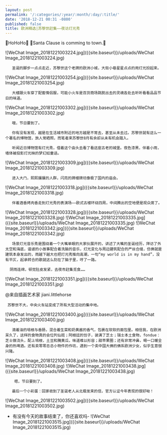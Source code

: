 ```yaml
---
layout: post
permalink: '/:categories/:year/:month/:day/:title/'
date: '2018-12-21 00:31 -0800'
published: false
title: 欧洲精选|苏黎世赶集——夜访灯光秀
---
```

🎵HoHoHo🎵
🎵Santa Clause is comming to town.🎵

  ![WeChat Image_20181221003224.jpg]({{site.baseurl}}/uploads/WeChat Image_20181221003224.jpg)
   
       圣诞的脚步一点点走近，苏黎世这个老牌的欧洲小城，大街小巷星星点点的用灯光扮起来。
![WeChat Image_20181221003254.jpg]({{site.baseurl}}/uploads/WeChat Image_20181221003254.jpg)


       大楼跟火车穿了配套情侣服，可能小火车是百货商场跳脱出去的灵魂各处去听听看看品品节日的味道。
![WeChat Image_20181221003302.jpg]({{site.baseurl}}/uploads/WeChat Image_20181221003302.jpg)

      
       哦，节日要到了。

       你有没有发现，越是在生活城市附近的地方越是不常去，甚至从未去过。苏黎世就有这么一个著名的博物馆，旅人常晒照，而笔者来苏黎世8月有余却从未有机会踏入。

       听闻近日博物馆有灯光秀，借着这个由头去看了看这座古老的城堡。夜色漆黑，伴着小雨，墙体被投影灯光映的梦幻如童话。

![WeChat Image_20181221003309.jpg]({{site.baseurl}}/uploads/WeChat Image_20181221003309.jpg)


       进入大门，熙熙攘攘的人群，闪亮的牌楼牌坊像极了国内的庙会。

![WeChat Image_20181221003318.jpg]({{site.baseurl}}/uploads/WeChat Image_20181221003318.jpg)


       伴着酒香烤肉香走到灯光秀的表演场——欧式古楼环绕四周，中间腾出的空地便是观众席了。

![WeChat Image_20181221003328.jpg]({{site.baseurl}}/uploads/WeChat Image_20181221003328.jpg)
![WeChat Image_20181221003335.jpg]({{site.baseurl}}/uploads/WeChat Image_20181221003335.jpg)
![WeChat Image_20181221003342.jpg]({{site.baseurl}}/uploads/WeChat Image_20181221003342.jpg)



       
       场景灯光音乐秀是围绕着一个大嘴单眼的大家伙展开的，讲述了大嘴的圣诞经历，拜访了外太空和海底，谐谑的小故事配合着洗脑的音乐，灯光变化与周边建筑配合的严丝合缝，仿佛就是建筑本身发出的，雨越下越大也把灯光秀推向高潮，一句“my world is in my hand”，没有平仄，起承转合的歌就这么刻在了脑子里，哼了一路。

      阴雨连绵，顿觉肚皮发紧，去夜市赶集觅食……
![WeChat Image_20181221003351.jpg]({{site.baseurl}}/uploads/WeChat Image_20181221003351.jpg)


@来自插画艺术家 jiani.littlehorse

     苏黎世不大，中央火车站变成了所有大型活动的集中地。

![WeChat Image_20181221003400.jpg]({{site.baseurl}}/uploads/WeChat Image_20181221003400.jpg)


       滴着油的培根与香肠，混合着生菜和奶黄酱的香气，包裹在软软的面包里。相信我，在欧洲呆久了，这样的食物真的会位列仙班；阿根廷的饺子，装满了芝士；瑞士本土食物，fondue：芝士做浇头，配上培根，土豆和腌黄瓜，味道难以形容；甜苹果圈；还有非常冲鼻，喝一口暖全身的热啤酒。还有卖零零总总小物件的作坊，遇到一个卖中国大佛的佛系欧洲少女，似乎生意很兴隆。

![WeChat Image_20181221003408.jpg]({{site.baseurl}}/uploads/WeChat Image_20181221003408.jpg)
![WeChat Image_20181221003438.jpg]({{site.baseurl}}/uploads/WeChat Image_20181221003438.jpg)


       
        嗯，节日要到了。

       最后一个小彩蛋：回家收到了圣诞老人从北极发来的信，官方认证今年表现的很好呦！

![WeChat Image_20181221003502.jpg]({{site.baseurl}}/uploads/WeChat Image_20181221003502.jpg)

- 有没有今天的故事结束了，你还喜欢吗-
![WeChat Image_20181221003515.jpg]({{site.baseurl}}/uploads/WeChat Image_20181221003515.jpg)



